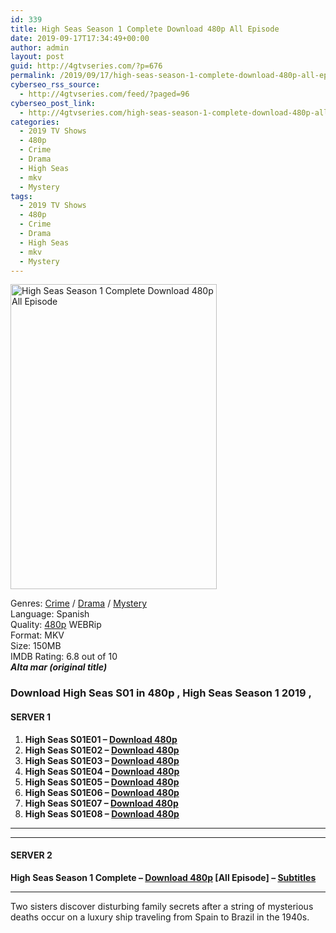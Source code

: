 ```yaml
---
id: 339
title: High Seas Season 1 Complete Download 480p All Episode
date: 2019-09-17T17:34:49+00:00
author: admin
layout: post
guid: http://4gtvseries.com/?p=676
permalink: /2019/09/17/high-seas-season-1-complete-download-480p-all-episode/
cyberseo_rss_source:
  - http://4gtvseries.com/feed/?paged=96
cyberseo_post_link:
  - http://4gtvseries.com/high-seas-season-1-complete-download-480p-all-episode/
categories:
  - 2019 TV Shows
  - 480p
  - Crime
  - Drama
  - High Seas
  - mkv
  - Mystery
tags:
  - 2019 TV Shows
  - 480p
  - Crime
  - Drama
  - High Seas
  - mkv
  - Mystery
---
```

<img loading="lazy" class="aligncenter" src="https://2.bp.blogspot.com/-m0K-SbXBLf0/XYEYsHW2s1I/AAAAAAAABsk/aTfk6XXlKVIL4u2UVx_ntmY7bqpoJGIDQCK4BGAYYCw/s1600/High%2BSeas%2BSeason%2B1.jpg" alt="High Seas Season 1 Complete Download 480p All Episode" width="330" height="488" />

Genres:&nbsp;<a href="http://4gtvseries.com/tag/crime/" data-wpel-link="internal">Crime</a>&nbsp;/&nbsp;<a href="http://4gtvseries.com/tag/drama/" data-wpel-link="internal">Drama</a>&nbsp;/&nbsp;<a href="http://4gtvseries.com/tag/mystery/" data-wpel-link="internal">Mystery</a>  
Language: Spanish  
Quality:&nbsp;<a href="http://4gtvseries.com/tag/480p/" data-wpel-link="internal">480p</a> WEBRip  
Format: MKV  
Size: 150MB  
IMDB Rating: 6.8 out of 10  
<span><em><strong>Alta mar (original title)</strong></em></span>

### **Download High Seas S01 in 480p , High Seas Season 1 2019 ,&nbsp;**

#### <span><strong>SERVER 1</strong></span>

  1. **High Seas S01E01 – <a href="http://slink.dl480p.xyz/t84glLSa" data-wpel-link="external" target="_blank" rel="nofollow external noopener noreferrer" class="wpel-icon-left"><i class="wpel-icon fa fa-download" aria-hidden="true"></i>Download 480p</a>**
  2. **High Seas S01E02 – <a href="http://slink.dl480p.xyz/1XwPx" data-wpel-link="external" target="_blank" rel="nofollow external noopener noreferrer" class="wpel-icon-left"><i class="wpel-icon fa fa-download" aria-hidden="true"></i>Download 480p</a>**
  3. **High Seas S01E03 – <a href="http://slink.dl480p.xyz/mdGGD7r" data-wpel-link="external" target="_blank" rel="nofollow external noopener noreferrer" class="wpel-icon-left"><i class="wpel-icon fa fa-download" aria-hidden="true"></i>Download 480p</a>**
  4. **High Seas S01E04 – <a href="http://slink.dl480p.xyz/iYj5" data-wpel-link="external" target="_blank" rel="nofollow external noopener noreferrer" class="wpel-icon-left"><i class="wpel-icon fa fa-download" aria-hidden="true"></i>Download 480p</a>**
  5. **High Seas S01E05 – <a href="http://slink.dl480p.xyz/HPbE" data-wpel-link="external" target="_blank" rel="nofollow external noopener noreferrer" class="wpel-icon-left"><i class="wpel-icon fa fa-download" aria-hidden="true"></i>Download 480p</a>**
  6. **High Seas S01E06 – <a href="http://slink.dl480p.xyz/HSsMBhl7" data-wpel-link="external" target="_blank" rel="nofollow external noopener noreferrer" class="wpel-icon-left"><i class="wpel-icon fa fa-download" aria-hidden="true"></i>Download 480p</a>**
  7. **High Seas S01E07 – <a href="http://slink.dl480p.xyz/ZY93Gp" data-wpel-link="external" target="_blank" rel="nofollow external noopener noreferrer" class="wpel-icon-left"><i class="wpel-icon fa fa-download" aria-hidden="true"></i>Download 480p</a>**
  8. **High Seas S01E08 – <a href="http://slink.dl480p.xyz/COZlry" data-wpel-link="external" target="_blank" rel="nofollow external noopener noreferrer" class="wpel-icon-left"><i class="wpel-icon fa fa-download" aria-hidden="true"></i>Download 480p</a>**

* * *

* * *

#### <span><strong>SERVER 2</strong></span>

**High Seas Season 1 Complete – <a href="http://dl480p.xyz/463/" data-wpel-link="external" target="_blank" rel="nofollow external noopener noreferrer" class="wpel-icon-left"><i class="wpel-icon fa fa-download" aria-hidden="true"></i>Download 480p</a> [All Episode] – <a href="https://subscene.com/subtitles/high-seas-first-season" data-wpel-link="external" target="_blank" rel="nofollow external noopener noreferrer" class="wpel-icon-left"><i class="wpel-icon fa fa-download" aria-hidden="true"></i>Subtitles</a>**

* * *

Two sisters discover disturbing family secrets after a string of mysterious deaths occur on a luxury ship traveling from Spain to Brazil in the 1940s.

<div align="center">
</div>